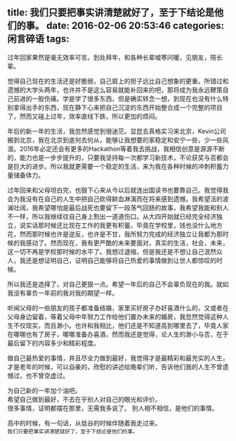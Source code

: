 title: 我们只要把事实讲清楚就好了，至于下结论是他们的事。
date: 2016-02-06 20:53:46
categories: 闲言碎语
tags:
---



过年回家果然是毫无效率可言。到处拜年，和各种长辈嘘寒问暖，见朋友，陪长辈。  

觉得自己现在的生活还是好脆弱，自己肩上的担子远比自己想象的更重。所错过和遗憾的大学头两年，也许并不是这么容易就能补回来的吧，那将成为我永远鞭策自己前进的一股伤痛。学是学了很多东西，但是确实转念一想，到现在也没有什么特别拿得出手的东西，现在静下心来把自己沉淀的东西开始整合成一个完整的项目了，然而又碰上过年，效率直线下跌，所以更加的烦闷。

年后的新一年的生活，我忽然感觉到很迷茫。显昆去真格实习来北京，Kevin公司搬到北京，我在北京到底何去何从，能够让我想要的家稳定和安宁一些，少一些风浪。2016年必定还会有更多的Hackathon等着我去挑战，我相信创意是源源不断的，能力也是一步步提升的，只要我坚持每一次都学习新技术，不论获奖与否都会是巨大的进步。所以我就更需要一个稳定的生活，来为我在各种时候的冲刺积蓄力量储备体力。

过年回来和父母坦白完，也狠下心来从今以后就连出国读书也要靠自己。我觉得我会为我没有在自己的人生中把自己砍得鲜血淋漓而在将来感到遗憾。我希望活的波澜壮阔，我希望哪怕是最后战死也要留下一段荡气回肠的故事，我希望我能和别人不一样，所以我继续往自己身上割出一道道伤口。从大四开始就已经完全经济独立，说实话那时候还比现在工作的我更有积蓄，毕竟在学校里，钱也没什么地方花，然而那时候也许是逆反，也许是不甘，我所努力完成的经济独立让我都为那时候的我感动了。然而现在，我有更严酷的未来要面对，真实的生活，社会，未来，这一切不再是学校那时候的水平了。我想过退缩，但是我还是不想让自己泯然众人，我还是想证明自己，证明自己能够将自己热爱的事情做到让世人都惊叹的时候。

所以我还是选择了，对自己更狠一点。希望一年后的自己不会辜负现在的我。就如我没有辜负一年前的我对我的期望一样。

听闻父母的一些朋友的孩子都准备结婚，家里买好房子办好喜酒什么的，又或者在父母身边留着，等着父母中年努力工作给他们置办未来的婚房，我忽然觉得这种人生不仅现实，而且渺小。也许和我相比，他们还是不知道高到哪里去了，毕竟人家在哪哪也有了房子，哪哪准备办喜酒，然而我还是觉得，论人生的渺小与否，在于最后留下的内容多少和精彩程度。

做自己最热爱的事情，并且尽全力做到最好，我觉得才是最精彩和最充实的人生，才是老年的时候，可以自豪的，欣慰的讲述给晚辈们听，告诉他们我的人生不曾遗憾过，也不曾空虚过。

为自己新的一年加个油吧。  
希望自己做到最好，不去在乎别人对自己的眼光和评价。  
很多事情，证明都摆在那里，无需我多说了。
别人相不相信，是他们的事情。

高中的时候，有一句话，从低谷的时候伴随着我走过来。  
`我们只要把事实讲清楚就好了，至于下结论是他们的事。`